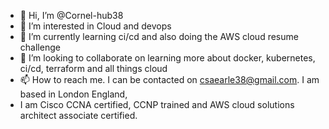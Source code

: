 - 👋 Hi, I’m @Cornel-hub38
- 👀 I’m interested in Cloud and devops
- 🌱 I’m currently learning ci/cd and also doing the AWS cloud resume challenge
- 💞️ I’m looking to collaborate on learning more about docker, kubernetes, ci/cd, terraform and all things cloud
- 📫 How to reach me.  I can be contacted on csaearle38@gmail.com.  I am based in London England,
-   I am Cisco CCNA certified, CCNP trained and AWS cloud solutions architect associate certified.

<!---
Cornel-hub38/Cornel-hub38 is a ✨ special ✨ repository because its `README.md` (this file) appears on your GitHub profile.
You can click the Preview link to take a look at your changes.
--->

